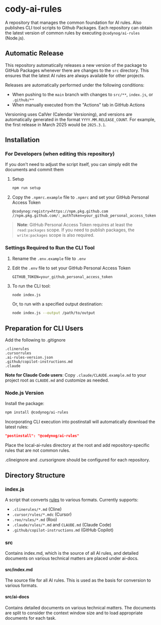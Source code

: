 # cody-ai-rules

A repository that manages the common foundation for AI rules.
Also publishes CLI tool scripts to Github Packages.
Each repository can obtain the latest version of common rules by executing `@codynog/ai-rules` (Node.js).

## Automatic Release

This repository automatically releases a new version of the package to GitHub Packages whenever there are changes to the `src` directory. This ensures that the latest AI rules are always available for other projects.

Releases are automatically performed under the following conditions:

- When pushing to the `main` branch with changes to `src/**`, `index.js`, or `.github/**`
- When manually executed from the "Actions" tab in GitHub Actions

Versioning uses CalVer (Calendar Versioning), and versions are automatically generated in the format `YYYY.MM.RELEASE_COUNT`. For example, the first release in March 2025 would be `2025.3.1`.

## Installation

### For Developers (when editing this repository)

If you don't need to adjust the script itself, you can simply edit the documents and commit them

1. Setup

   ```bash
   npm run setup
   ```

2. Copy the `.npmrc.example` file to `.npmrc` and set your GitHub Personal Access Token

   ```plaintext
   @codynog:registry=https://npm.pkg.github.com
   //npm.pkg.github.com/:_authToken=your_github_personal_access_token
   ```

> **Note**: GitHub Personal Access Token requires at least the `read:packages` scope. If you need to publish packages, the `write:packages` scope is also required.

### Settings Required to Run the CLI Tool

1. Rename the `.env.example` file to `.env`
2. Edit the `.env` file to set your GitHub Personal Access Token

   ```plaintext
   GITHUB_TOKEN=your_github_personal_access_token
   ```

3. To run the CLI tool:

   ```bash
   node index.js
   ```

   Or, to run with a specified output destination:

   ```bash
   node index.js --output /path/to/output
   ```

## Preparation for CLI Users

Add the following to .gitignore

```plaintext
.clinerules
.cursorrules
.ai-rules-version.json
.github/copilot-instructions.md
.claude
```

**Note for Claude Code users**: Copy `.claude/CLAUDE.example.md` to your project root as `CLAUDE.md` and customize as needed.

### Node.js Version

Install the package:

```bash
npm install @codynog/ai-rules
```

Incorporating CLI execution into postinstall will automatically download the latest rules:

```json
"postinstall": "@codynog/ai-rules"
```

Place the local-ai-rules directory at the root and add repository-specific rules that are not common rules.

.clineignore and .cursorignore should be configured for each repository.

## Directory Structure

### index.js

A script that converts [rules](./src/index.md) to various formats.
Currently supports:
- `.clinerules/*.md` (Cline)
- `.cursor/rules/*.mdc` (Cursor)
- `.roo/rules/*.md` (Roo)
- `.claude/rules/*.md` and `CLAUDE.md` (Claude Code)
- `.github/copilot-instructions.md` (GitHub Copilot)

### src

Contains index.md, which is the source of all AI rules, and detailed documents on various technical matters are placed under ai-docs.

#### src/index.md

The source file for all AI rules.
This is used as the basis for conversion to various formats.

#### src/ai-docs

Contains detailed documents on various technical matters.
The documents are split to consider the context window size and to load appropriate documents for each task.
